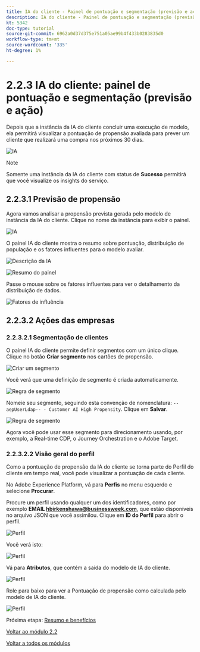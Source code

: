 ```yaml
---
title: IA do cliente - Painel de pontuação e segmentação (previsão e ação)
description: IA do cliente - Painel de pontuação e segmentação (previsão e ação)
kt: 5342
doc-type: tutorial
source-git-commit: 6962a0d37d375e751a05ae99b4f433b0283835d0
workflow-type: tm+mt
source-wordcount: '335'
ht-degree: 1%

---
```


# 2.2.3 IA do cliente: painel de pontuação e segmentação (previsão e ação)

Depois que a instância da IA do cliente concluir uma execução de modelo, ela permitirá visualizar a pontuação de propensão avaliada para prever um cliente que realizará uma compra nos próximos 30 dias.

![IA](./images/caimodels.png)

>[!NOTE]
>
>Somente uma instância da IA do cliente com status de **Sucesso** permitirá que você visualize os insights do serviço.

## 2.2.3.1 Previsão de propensão

Agora vamos analisar a propensão prevista gerada pelo modelo de instância da IA do cliente. Clique no nome da instância para exibir o painel.

![IA](./images/caimodels1.png)

O painel IA do cliente mostra o resumo sobre pontuação, distribuição de população e os fatores influentes para o modelo avaliar.

![Descrição da IA](./images/caidescription.png)

![Resumo do painel](./images/caidashboard.png)

Passe o mouse sobre os fatores influentes para ver o detalhamento da distribuição de dados.

![Fatores de influência](./images/caiinfluencefactors.png)

## 2.2.3.2 Ações das empresas

### 2.2.3.2.1 Segmentação de clientes

O painel IA do cliente permite definir segmentos com um único clique. Clique no botão **Criar segmento** nos cartões de propensão.

![Criar um segmento](./images/caiinfluencefactors1.png)

Você verá que uma definição de segmento é criada automaticamente.

![Regra de segmento](./images/caicreatesegment.png)

Nomeie seu segmento, seguindo esta convenção de nomenclatura: `--aepUserLdap-- - Customer AI High Propensity`. Clique em **Salvar**.

![Regra de segmento](./images/caicreatesegment1.png)

Agora você pode usar esse segmento para direcionamento usando, por exemplo, a Real-time CDP, o Journey Orchestration e o Adobe Target.

### 2.2.3.2.2 Visão geral do perfil

Como a pontuação de propensão da IA do cliente se torna parte do Perfil do cliente em tempo real, você pode visualizar a pontuação de cada cliente.

No Adobe Experience Platform, vá para **Perfis** no menu esquerdo e selecione **Procurar**.

Procure um perfil usando qualquer um dos identificadores, como por exemplo **EMAIL hbirkenshawa@businessweek.com**, que estão disponíveis no arquivo JSON que você assimilou. Clique em **ID do Perfil** para abrir o perfil.

![Perfil](./images/profile1.png)

Você verá isto:

![Perfil](./images/profile2.png)

Vá para **Atributos**, que contém a saída do modelo de IA do cliente.

![Perfil](./images/profile3.png)

Role para baixo para ver a Pontuação de propensão como calculada pelo modelo de IA do cliente.

![Perfil](./images/profile4.png)

Próxima etapa: [Resumo e benefícios](./summary.md)

[Voltar ao módulo 2.2](./intelligent-services.md)

[Voltar a todos os módulos](./../../../overview.md)
